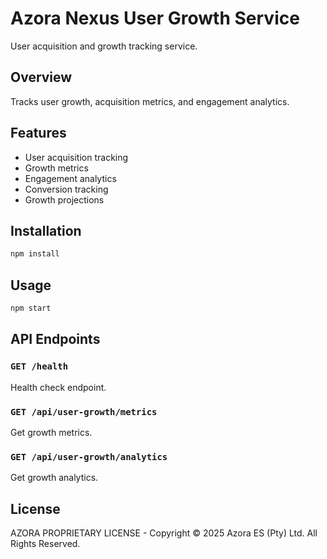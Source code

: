 # Azora Nexus User Growth Service

User acquisition and growth tracking service.

## Overview

Tracks user growth, acquisition metrics, and engagement analytics.

## Features

- User acquisition tracking
- Growth metrics
- Engagement analytics
- Conversion tracking
- Growth projections

## Installation

```bash
npm install
```

## Usage

```bash
npm start
```

## API Endpoints

### `GET /health`
Health check endpoint.

### `GET /api/user-growth/metrics`
Get growth metrics.

### `GET /api/user-growth/analytics`
Get growth analytics.

## License

AZORA PROPRIETARY LICENSE - Copyright © 2025 Azora ES (Pty) Ltd. All Rights Reserved.

